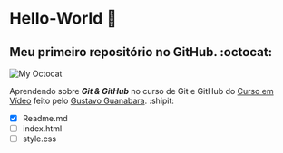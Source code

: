 # Hello-World 🖖
## Meu primeiro repositório no GitHub. :octocat:
![My Octocat](https://user-images.githubusercontent.com/84729916/119724794-8c40a600-be45-11eb-83d2-ebef0ea4c840.png)

 Aprendendo sobre __*Git & GitHub*__ no curso de Git e GitHub do [Curso em Vídeo](https://www.cursoemvideo.com/) feito pelo [Gustavo Guanabara](https://github.com/gustavoguanabara). :shipit:

- [x] Readme.md
- [ ] index.html
- [ ] style.css
